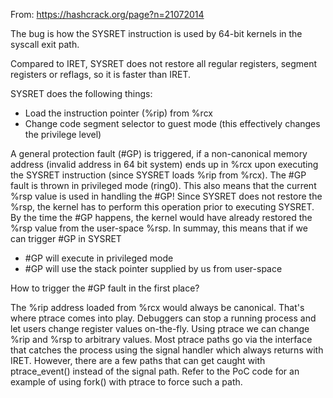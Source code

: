 From: https://hashcrack.org/page?n=21072014

The bug is how the SYSRET instruction is used by 64-bit kernels in the syscall exit path.

Compared to IRET, SYSRET does not restore all regular registers, segment registers or reflags, so it is faster than IRET.

SYSRET does the following things:

  * Load the instruction pointer (%rip) from %rcx
  * Change code segment selector to guest mode (this effectively changes the privilege level)
  
A general protection fault (#GP) is triggered, if a non-canonical memory address (invalid address in 64 bit system) ends up in %rcx upon executing the SYSRET instruction (since SYSRET loads %rip from %rcx). The #GP fault is thrown in privileged mode (ring0). This also means that the current %rsp value is used in handling the #GP! Since SYSRET does not restore the %rsp, the kernel has to perform this operation prior to executing SYSRET. By the time the #GP happens, the kernel would have already restored the %rsp value from the user-space %rsp. In summay, this means that if we can trigger #GP in SYSRET

 * #GP will execute in privileged mode
 * #GP will use the stack pointer supplied by us from user-space

How to trigger the #GP fault in the first place?

The %rip address loaded from %rcx would always be canonical. That's where ptrace comes into play.
Debuggers can stop a running process and let users change register values on-the-fly. Using ptrace we can change %rip and %rsp to arbitrary values. Most ptrace paths go via the interface that catches the process using the signal handler which always returns with IRET. However, there are a few paths that can get caught with ptrace_event() instead of the signal path. Refer to the PoC code for an example of using fork() with ptrace to force such a path.




